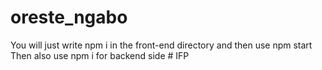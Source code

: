 # oreste_ngabo
You will just write npm i in the front-end directory
and then use npm start 
Then also use npm i for backend side
#   I F P  
 